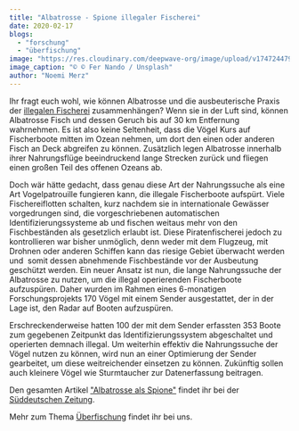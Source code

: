 ```yaml
---
title: "Albatrosse - Spione illegaler Fischerei"
date: 2020-02-17
blogs: 
  - "forschung"
  - "überfischung"
image: "https://res.cloudinary.com/deepwave-org/image/upload/v1747244792/deepwave.org/fer-nando-UMC5sfWci78-unsplash-scaled.jpg"
image_caption: "© © Fer Nando / Unsplash"
author: "Noemi Merz"
---
```


Ihr fragt euch wohl, wie können Albatrosse und die ausbeuterische Praxis der [illegalen Fischerei](https://www.deepwave.org/die-ozeane/überfischung/) zusammenhängen? Wenn sie in der Luft sind, können Albatrosse Fisch und dessen Geruch bis auf 30 km Entfernung wahrnehmen. Es ist also keine Seltenheit, dass die Vögel Kurs auf Fischerboote mitten im Ozean nehmen, um dort den einen oder anderen Fisch an Deck abgreifen zu können. Zusätzlich legen Albatrosse innerhalb ihrer Nahrungsflüge beeindruckend lange Strecken zurück und fliegen einen großen Teil des offenen Ozeans ab.

Doch wär hätte gedacht, dass genau diese Art der Nahrungssuche als eine Art Vogelpatrouille fungieren kann, die illegale Fischerboote aufspürt. Viele Fischereiflotten schalten, kurz nachdem sie in internationale Gewässer vorgedrungen sind, die vorgeschriebenen automatischen Identifizierungssysteme ab und fischen weitaus mehr von den Fischbeständen als gesetzlich erlaubt ist. Diese Piratenfischerei jedoch zu kontrollieren war bisher unmöglich, denn weder mit dem Flugzeug, mit Drohnen oder anderen Schiffen kann das riesige Gebiet überwacht werden und  somit dessen abnehmende Fischbestände vor der Ausbeutung geschützt werden. Ein neuer Ansatz ist nun, die lange Nahrungssuche der Albatrosse zu nutzen, um die illegal operierenden Fischerboote aufzuspüren. Daher wurden im Rahmen eines 6-monatigen Forschungsprojekts 170 Vögel mit einem Sender ausgestattet, der in der Lage ist, den Radar auf Booten aufzuspüren.

Erschreckenderweise hatten 100 der mit dem Sender erfassten 353 Boote zum gegebenen Zeitpunkt das Identifizierungssystem abgeschaltet und operierten demnach illegal. Um weiterhin effektiv die Nahrungssuche der Vögel nutzen zu können, wird nun an einer Optimierung der Sender gearbeitet, um diese weitreichender einsetzen zu können. Zukünftig sollen auch kleinere Vögel wie Sturmtaucher zur Datenerfassung beitragen.

Den gesamten Artikel ["Albatrosse als Spione"](https://www.sueddeutsche.de/wissen/ocean-sentinel-albatrosse-überfischung-1.4779542) findet ihr bei der [Süddeutschen Zeitung](https://www.sueddeutsche.de/).

Mehr zum Thema [Überfischung](https://www.deepwave.org/die-ozeane/überfischung/) findet ihr bei uns.

